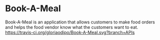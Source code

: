# Book-A-Meal
Book-A-Meal is an application that allows customers to make food orders and helps the food vendor know what the customers want to eat. 
https://travis-ci.org/gloriaodipo/Book-A-Meal.svg?branch=APIs
